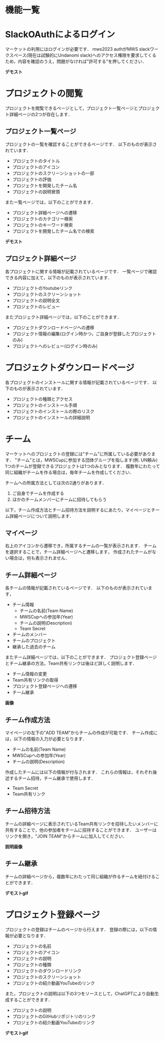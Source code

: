 
# 機能一覧

# SlackOAuthによるログイン

マーケットの利用にはログインが必要です．
mws2023 authがMWS slackワークスぺース(現在は試験的にUndanomi slack)へのアクセス権限を要求してくるため，内容を確認のうえ，問題がなければ"許可する"を押してください．

**デモスト**
# プロジェクトの閲覧
プロジェクトを閲覧できるページとして，プロジェクト一覧ページとプロジェクト詳細ページの2つが存在します．
## プロジェクト一覧ページ
プロジェクトの一覧を確認することができるページです．
以下のものが表示されています．
- プロジェクトのタイトル
- プロジェクトのアイコン
- プロジェクトのスクリーンショットの一部
- プロジェクトの評価
- プロジェクトを開発したチーム名
- プロジェクトの説明冒頭

また一覧ページでは，以下のことができます．
- プロジェクト詳細ページへの遷移
- プロジェクトのカテゴリー検索
- プロジェクトのキーワード検索
- プロジェクトを開発したチーム名での検索

**デモスト**

## プロジェクト詳細ページ
各プロジェクトに関する情報が記載されているページです．
一覧ページで確認できる内容に加えて，以下のものが表示されています．
- プロジェクトのYoutubeリンク
- プロジェクトのスクリーンショット
- プロジェクトの説明全文
- プロジェクトのレビュー

またプロジェクト詳細ページでは，以下のことができます．
- プロジェクトダウンロードページへの遷移
- プロジェクト情報の編集(ログイン時かつ，ご自身が登録したプロジェクトのみ)
- プロジェクトへのレビュー(ログイン時のみ)

# プロジェクトダウンロードページ
各プロジェクトのインストールに関する情報が記載されているページです．
以下のものが表示されています．
- プロジェクトの種類とアクセス
- プロジェクトのインストール手順
- プロジェクトのインストールの際のリスク
- プロジェクトのインストールの詳細説明

# チーム
マーケットへのプロジェクトの登録には"チーム"に所属している必要があります．
"チーム"とは，MWSCupに参加する団体グループを指します(例. UN頼み)
1つのチームが登録できるプロジェクトは1つのみとなります．
複数年にわたって同じ組織がチームを作る場合は，毎年チームを作成してください．

チームへの所属方法としては次の2通りがあります．
1. ご自身でチームを作成する
2. ほかのチームメンバーにチームに招待してもらう

以下，チーム作成方法とチーム招待方法を説明するにあたり，マイページとチーム詳細ページについて説明します．
## マイページ
右上のアイコンから遷移でき，所属するチームの一覧が表示されます．
チームを選択することで，チーム詳細ページへと遷移します，
作成されたチームがない場合は，何も表示されません．

## チーム詳細ページ
各チームの情報が記載されているページです．
以下のものが表示されています，
- チーム情報
  - チームの名前(Team Name)
  - MWSCupへの参加年(Year)
  - チームの説明(Description)
  - Team Secret
- チームのメンバー
- チームのプロジェクト
- 継承した過去のチーム

またチーム詳細ページでは，以下のことができます．
プロジェクト登録ページとチーム継承の方法，Team共有リンクは後ほど詳しく説明します．
- チーム情報の変更
- Team共有リンクの取得
- プロジェクト登録ページへの遷移
- チーム継承

**画像**

## チーム作成方法
マイページの左下の"ADD TEAM"からチームの作成が可能です．
チーム作成には，以下の情報の入力が必要となります．
- チームの名前(Team Name)
- MWSCupへの参加年(Year)
- チームの説明(Description)

作成したチームには以下の情報が付与されます．
これらの情報は，それぞれ後述するチーム招待，チーム継承で使用します．
- Team Secret
- Team共有リンク

## チーム招待方法
チームの詳細ページに表示されているTeam共有リンクを招待したいメンバーに共有することで，他の参加者をチームに招待することができます．
ユーザーはリンクを開き，"JOIN TEAM"からチームに加入してください．

**説明画像**

## チーム継承
チームの詳細ページから，複数年にわたって同じ組織が作るチームを紐付けることができます．

**デモストgif**


# プロジェクト登録ページ
プロジェクトの登録はチームのページから行えます．
登録の際には，以下の情報が必要となります．
- プロジェクトの名前
- プロジェクトのアイコン
- プロジェクトの説明
- プロジェクトの種類
- プロジェクトのダウンロードリンク
- プロジェクトのスクリーンショット
- プロジェクトの紹介動画YouTubeのリンク

また，プロジェクトの説明は以下の3つをソースとして，ChatGPTにより自動生成することができます．
- プロジェクトの説明
- プロジェクトのGitHubリポジトリのリンク
- プロジェクトの紹介動画YouTubeのリンク

**デモストgif**